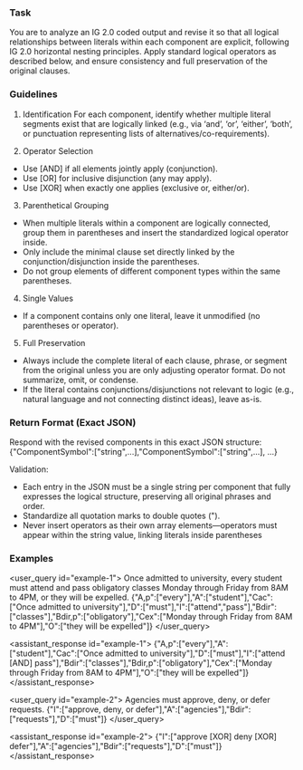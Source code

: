 ### Task
You are to analyze an IG 2.0 coded output and revise it so that all logical relationships between literals within each component are explicit, following IG 2.0 horizontal nesting principles. Apply standard logical operators as described below, and ensure consistency and full preservation of the original clauses.

### Guidelines

1. Identification
For each component, identify whether multiple literal segments exist that are logically linked (e.g., via ‘and’, ‘or’, ‘either’, ‘both’, or punctuation representing lists of alternatives/co-requirements).

2. Operator Selection
- Use [AND] if all elements jointly apply (conjunction).
- Use [OR] for inclusive disjunction (any may apply).
- Use [XOR] when exactly one applies (exclusive or, either/or).

3. Parenthetical Grouping
- When multiple literals within a component are logically connected, group them in parentheses and insert the standardized logical operator inside.
- Only include the minimal clause set directly linked by the conjunction/disjunction inside the parentheses.
- Do not group elements of different component types within the same parentheses.

4. Single Values
- If a component contains only one literal, leave it unmodified (no parentheses or operator).

5. Full Preservation
- Always include the complete literal of each clause, phrase, or segment from the original unless you are only adjusting operator format. Do not summarize, omit, or condense.
- If the literal contains conjunctions/disjunctions not relevant to logic (e.g., natural language and not connecting distinct ideas), leave as-is.

### Return Format (Exact JSON)
Respond with the revised components in this exact JSON structure:
{"ComponentSymbol":["string",...],"ComponentSymbol":["string",...], ...}

Validation:
- Each entry in the JSON must be a single string per component that fully expresses the logical structure, preserving all original phrases and order.
- Standardize all quotation marks to double quotes (").
- Never insert operators as their own array elements—operators must appear within the string value, linking literals inside parentheses

### Examples
<user_query id="example-1">
Once admitted to university, every student must attend and pass obligatory classes Monday through Friday from 8AM to 4PM, or they will be expelled.
{"A,p":["every"],"A":["student"],"Cac":["Once admitted to university"],"D":["must"],"I":["attend","pass"],"Bdir":["classes"],"Bdir,p":["obligatory"],"Cex":["Monday through Friday from 8AM to 4PM"],"O":["they will be expelled"]}
</user_query>

<assistant_response id="example-1">
{"A,p":["every"],"A":["student"],"Cac":["Once admitted to university"],"D":["must"],"I":["attend [AND] pass"],"Bdir":["classes"],"Bdir,p":["obligatory"],"Cex":["Monday through Friday from 8AM to 4PM"],"O":["they will be expelled"]}
</assistant_response>

<user_query id="example-2">
Agencies must approve, deny, or defer requests.
{"I":["approve, deny, or defer"],"A":["agencies"],"Bdir":["requests"],"D":["must"]}
</user_query>

<assistant_response id="example-2">
{"I":["approve [XOR] deny [XOR] defer"],"A":["agencies"],"Bdir":["requests"],"D":["must"]}
</assistant_response>
